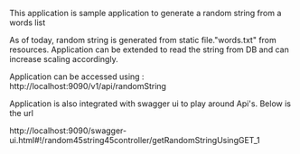 This application is sample application to generate a random string from a words list

As of today, random string is generated from static file."words.txt" from resources. Application can be
extended to read the string from DB and can increase scaling accordingly.

Application can be accessed using : http://localhost:9090/v1/api/randomString

Application is also integrated with swagger ui to play around Api's.
Below is the url 

http://localhost:9090/swagger-ui.html#!/random45string45controller/getRandomStringUsingGET_1